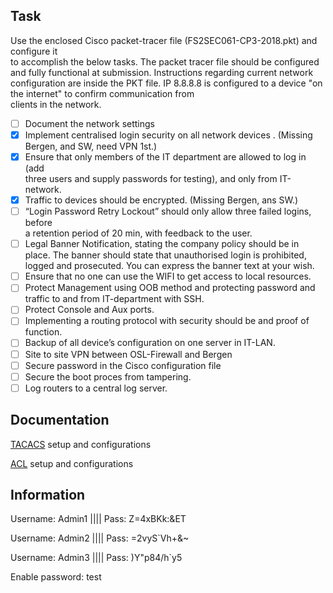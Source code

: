 ## Task
Use	the	enclosed	Cisco	packet-tracer	file	(FS2SEC061-CP3-2018.pkt)	and	configure	it	
to	accomplish	the	below	tasks.
The	packet	tracer	file	should	be	configured	and	fully	functional	at	submission.
Instructions	regarding	current	network	configuration	are	inside	the	PKT	file.
IP	8.8.8.8	is	configured	to	a	device	"on	the	internet"	to	confirm	communication	from	
clients	in	the	network.


- [ ] Document the	network	settings
- [X] Implement	centralised	login	security	on	all	network	devices	.	(Missing Bergen, and SW, need VPN 1st.)
- [X] Ensure	that	only	members	of	the	IT	department	are	allowed	to	log	in	(add	
three	users	and	supply	passwords	for	testing),	and	only	from	IT-network.
- [X] Traffic	to	devices	should	be	encrypted. (Missing Bergen, ans SW.)
- [ ] “Login	Password	Retry	Lockout”	should	only	allow	three	failed	logins,	before	
a	retention	period	of	20	min,	with	feedback	to	the	user.
- [ ] Legal	Banner	Notification,	stating	the	company	policy	should	be	in	place.	The	
banner	should	state	that	unauthorised	login	is	prohibited,	logged	and	
prosecuted.	You	can	express	the	banner	text	at	your	wish.
- [ ] Ensure	that	no	one	can	use	the	WIFI	to	get	access	to	local	resources.	
- [ ] Protect	Management	using	OOB	method	and	protecting	password	and	traffic	
to	and	from	IT-department	with	SSH.
- [ ] Protect	Console	and	Aux	ports.
- [ ] Implementing	a	routing	protocol	with	security	should	be	and	proof	of	
function.
- [ ] Backup	of	all	device’s	configuration	on	one	server	in	IT-LAN.
- [ ] Site	to	site	VPN	between	OSL-Firewall	and	Bergen
- [ ] Secure	password	in	the	Cisco	configuration	file	
- [ ] Secure	the	boot	proces	from	tampering.
- [ ] Log	routers	to	a	central	log	server.

## Documentation

[TACACS](https://github.com/Sebhol95/Network_SEC_project/tree/master/Documentation/TACACS) setup and configurations

[ACL](https://github.com/Sebhol95/Network_SEC_project/tree/master/Documentation/ACL) setup and configurations


## Information 

Username: Admin1 |||| 
Pass: Z=4xBKk:&ET

Username: Admin2 ||||
Pass: =2vyS`Vh+&~

Username: Admin3 ||||
Pass: )Y"p84/h`y5

Enable password: test
